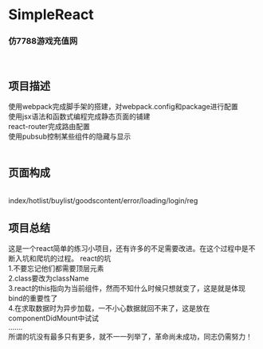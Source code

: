 # SimpleReact
<h3>仿7788游戏充值网</h3><br/>

 
<h2>项目描述</h2>
使用webpack完成脚手架的搭建，对webpack.config和package进行配置<br/>
使用jsx语法和函数式编程完成静态页面的铺建<br/>
react-router完成路由配置<br/>
使用pubsub控制某些组件的隐藏与显示
<br/>
<br/>
<h2>页面构成</h2><br/>
index/hotlist/buylist/goodscontent/error/loading/login/reg

<br/>
<h2>项目总结</h2>
这是一个react简单的练习小项目，还有许多的不足需要改进。在这个过程中是不断入坑和爬坑的过程。
react的坑<br/>
1.不要忘记他们都需要顶层元素<br/>
2.class要改为className<br/>
3.react的this指向为当前组件，然而不知什么时候只想就变了，这是就是体现bind的重要性了<br/>
4.在求取数据时为异步加载，一不小心数据就回不来了，这是放在componentDidMount中试试<br/>
.......<br/>
所谓的坑没有最多只有更多，就不一一列举了，革命尚未成功，同志仍需努力！
